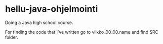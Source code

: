 # hellu-java-ohjelmointi
Doing a Java high school course.

For finding the code that I've written go to viikko_00_00.name and find SRC folder.
